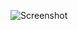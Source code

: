 ![Screenshot](https://raw.githubusercontent.com/Cryakl/Ultimate-RAT-Collection/refs/heads/main/NjRat/njRAT%20v0.1.4/Screenshot.png)
